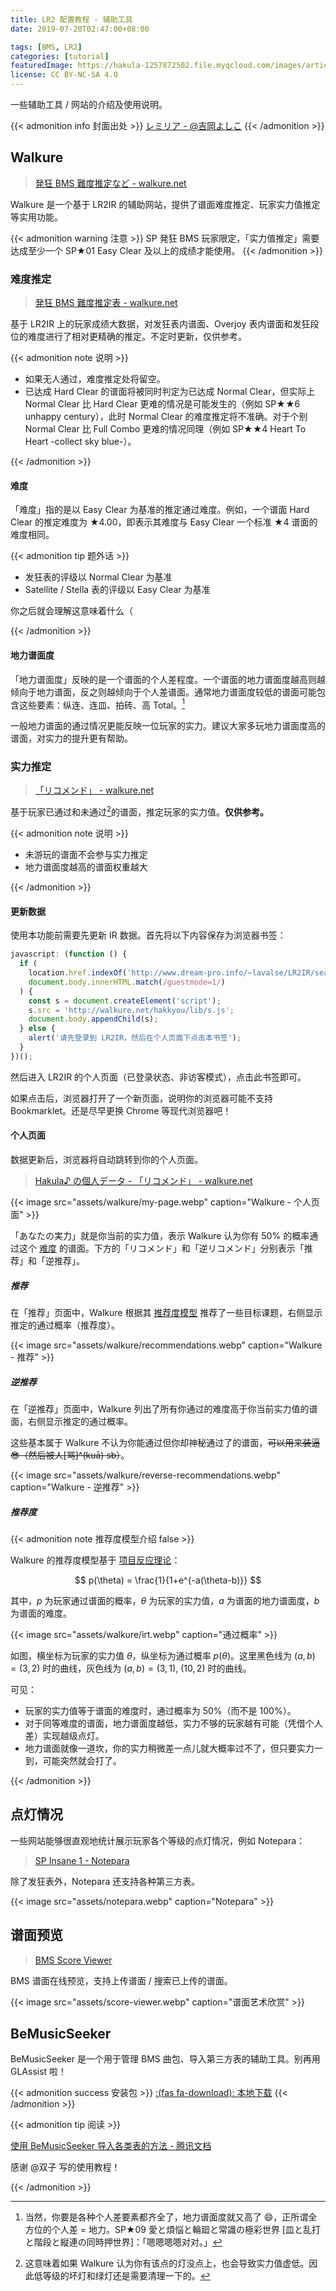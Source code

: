 ```yaml
---
title: LR2 配置教程 - 辅助工具
date: 2019-07-20T02:47:00+08:00

tags: [BMS, LR2]
categories: [tutorial]
featuredImage: https://hakula-1257872502.file.myqcloud.com/images/article-covers/72296053.webp
license: CC BY-NC-SA 4.0
---
```


一些辅助工具 / 网站的介绍及使用说明。

<!--more-->

{{< admonition info 封面出处 >}}
[レミリア - @吉岡よしこ](https://www.pixiv.net/artworks/72296053)
{{< /admonition >}}

## Walkure

> [発狂 BMS 難度推定など - walkure.net](http://walkure.net/hakkyou/index.html)

Walkure 是一个基于 LR2IR 的辅助网站，提供了谱面难度推定、玩家实力值推定等实用功能。

{{< admonition warning 注意 >}}
SP 発狂 BMS 玩家限定，「实力值推定」需要达成至少一个 SP★01 Easy Clear 及以上的成绩才能使用。
{{< /admonition >}}

### 难度推定

> [発狂 BMS 難度推定表 - walkure.net](http://walkure.net/hakkyou/bms.html)

基于 LR2IR 上的玩家成绩大数据，对发狂表内谱面、Overjoy 表内谱面和发狂段位的难度进行了相对更精确的推定。不定时更新，仅供参考。

{{< admonition note 说明 >}}

- 如果无人通过，难度推定处将留空。
- 已达成 Hard Clear 的谱面将被同时判定为已达成 Normal Clear，但实际上 Normal Clear 比 Hard Clear 更难的情况是可能发生的（例如 SP★★6 unhappy century），此时 Normal Clear 的难度推定将不准确。对于个别 Normal Clear 比 Full Combo 更难的情况同理（例如 SP★★4 Heart To Heart -collect sky blue-）。

{{< /admonition >}}

#### 难度

「难度」指的是以 Easy Clear 为基准的推定通过难度。例如，一个谱面 Hard Clear 的推定难度为 ★4.00，即表示其难度与 Easy Clear 一个标准 ★4 谱面的难度相同。

{{< admonition tip 题外话 >}}

- 发狂表的评级以 Normal Clear 为基准
- Satellite / Stella 表的评级以 Easy Clear 为基准

你之后就会理解这意味着什么（

{{< /admonition >}}

#### 地力谱面度

「地力谱面度」反映的是一个谱面的个人差程度。一个谱面的地力谱面度越高则越倾向于地力谱面，反之则越倾向于个人差谱面。通常地力谱面度较低的谱面可能包含这些要素：纵连、连皿、拍砖、高 Total。[^1]

一般地力谱面的通过情况更能反映一位玩家的实力。建议大家多玩地力谱面度高的谱面，对实力的提升更有帮助。

### 实力推定

> [「リコメンド」 - walkure.net](http://walkure.net/hakkyou/recommended.html)

基于玩家已通过和未通过[^2]的谱面，推定玩家的实力值。**仅供参考。**

{{< admonition note 说明 >}}

- 未游玩的谱面不会参与实力推定
- 地力谱面度越高的谱面权重越大

{{< /admonition >}}

#### 更新数据

使用本功能前需要先更新 IR 数据。首先将以下内容保存为浏览器书签：

```js
javascript: (function () {
  if (
    location.href.indexOf('http://www.dream-pro.info/~lavalse/LR2IR/search.cgi') === 0 &&
    document.body.innerHTML.match(/guestmode=1/)
  ) {
    const s = document.createElement('script');
    s.src = 'http://walkure.net/hakkyou/lib/s.js';
    document.body.appendChild(s);
  } else {
    alert('请先登录到 LR2IR，然后在个人页面下点击本书签');
  }
})();
```

然后进入 LR2IR 的个人页面（已登录状态、非访客模式），点击此书签即可。

如果点击后，浏览器打开了一个新页面，说明你的浏览器可能不支持 Bookmarklet。还是尽早更换 Chrome 等现代浏览器吧！

#### 个人页面

数据更新后，浏览器将自动跳转到你的个人页面。

> [Hakula♪ の個人データ - 「リコメンド」 - walkure.net](http://walkure.net/hakkyou/recommended_mypage.html?playerid=122423)

{{< image src="assets/walkure/my-page.webp" caption="Walkure - 个人页面" >}}

「あなたの実力」就是你当前的实力值，表示 Walkure 认为你有 50% 的概率通过这个 [难度](#难度) 的谱面。下方的「リコメンド」和「逆リコメンド」分别表示「推荐」和「逆推荐」。

##### 推荐

在「推荐」页面中，Walkure 根据其 [推荐度模型](#推荐度) 推荐了一些目标课题，右侧显示推定的通过概率（推荐度）。

{{< image src="assets/walkure/recommendations.webp" caption="Walkure - 推荐" >}}

##### 逆推荐

在「逆推荐」页面中，Walkure 列出了所有你通过的难度高于你当前实力值的谱面，右侧显示推定的通过概率。

这些基本属于 Walkure 不认为你能通过但你却神秘通过了的谱面，~~可以用来装逼 :sunglasses:（然后被人[骂]^(kuā) sb）~~。

{{< image src="assets/walkure/reverse-recommendations.webp" caption="Walkure - 逆推荐" >}}

##### 推荐度

{{< admonition note 推荐度模型介绍 false >}}

Walkure 的推荐度模型基于 [项目反应理论][irt-wiki]：

$$ p(\theta) = \frac{1}{1+e^{-a(\theta-b)}} $$

其中，$p$ 为玩家通过谱面的概率，$\theta$ 为玩家的实力值，$a$ 为谱面的地力谱面度，$b$ 为谱面的难度。

{{< image src="assets/walkure/irt.webp" caption="通过概率" >}}

如图，横坐标为玩家的实力值 $\theta$，纵坐标为通过概率 $p(\theta)$。这里黑色线为 $(a,b) = (3,2)$ 时的曲线，灰色线为 $(a,b) = (3,1),\ (10,2)$ 时的曲线。

可见：

- 玩家的实力值等于谱面的难度时，通过概率为 50%（而不是 100%）。
- 对于同等难度的谱面，地力谱面度越低，实力不够的玩家越有可能（凭借个人差）实现越级点灯。
- 地力谱面就像一道坎，你的实力稍微差一点儿就大概率过不了，但只要实力一到，可能突然就会打了。

[irt-wiki]: https://en.wikipedia.org/wiki/Item_response_theory

{{< /admonition >}}

## 点灯情况

一些网站能够很直观地统计展示玩家各个等级的点灯情况，例如 Notepara：

> [SP Insane 1 - Notepara](https://www.notepara.com/bms_table/insane1/122423)

除了发狂表外，Notepara 还支持各种第三方表。

{{< image src="assets/notepara.webp" caption="Notepara" >}}

## 谱面预览

> [BMS Score Viewer](http://www.ribbit.xyz/bms/score)

BMS 谱面在线预览，支持上传谱面 / 搜索已上传的谱面。

{{< image src="assets/score-viewer.webp" caption="谱面艺术欣赏" >}}

## BeMusicSeeker

BeMusicSeeker 是一个用于管理 BMS 曲包、导入第三方表的辅助工具。别再用 GLAssist 啦！

{{< admonition success 安装包 >}}
[:(fas fa-download):  本地下载](https://files.hakula.xyz/LR2/%E7%9B%B8%E5%85%B3%E8%B5%84%E6%BA%90/BeMusicSeeker.exe)
{{< /admonition >}}

{{< admonition tip 阅读 >}}

[使用 BeMusicSeeker 导入各类表的方法 - 腾讯文档](https://docs.qq.com/doc/DUkV2cFRlTUh2SG94)

感谢 @双子 写的使用教程！

{{< /admonition >}}

[^1]: 当然，你要是各种个人差要素都齐全了，地力谱面度就又高了 :smile:，正所谓全方位的个人差 = 地力。SP★09 愛と煩悩と輪廻と常識の極彩世界 [皿と乱打と階段と縦連の同時押世界]：「嗯嗯嗯嗯对对。」
[^2]: 这意味着如果 Walkure 认为你有该点的灯没点上，也会导致实力值虚低。因此低等级的坏灯和绿灯还是需要清理一下的。
